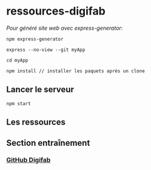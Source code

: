 # ressources-digifab

_Pour généré site web avec express-generator:_

`npm express-generator`

`express --no-view --git myApp`

`cd myApp`

`npm install // installer les paquets après un clone`

## Lancer le serveur

`npm start`

## Les ressources

## Section entraînement

### [GitHub Digifab](https://github.com/digifab-dev)
